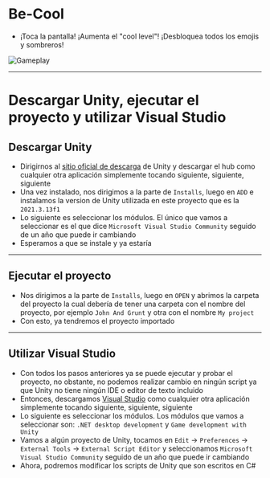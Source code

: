 # Be-Cool

* ¡Toca la pantalla! ¡Aumenta el "cool level"! ¡Desbloquea todos los emojis y sombreros!

![Gameplay](Gameplay.gif)

---

# Descargar Unity, ejecutar el proyecto y utilizar Visual Studio

## Descargar Unity
* Dirigirnos al [sitio oficial de descarga](https://unity.com/download) de Unity y descargar el hub como cualquier otra aplicación simplemente tocando siguiente, siguiente, siguiente
* Una vez instalado, nos dirigimos  a la parte de `Installs`, luego en `ADD` e instalamos la version de Unity utilizada en este proyecto que es la `2021.3.13f1`
* Lo siguiente es seleccionar los módulos. El único que vamos a seleccionar es el que dice `Microsoft Visual Studio Community` seguido de un año que puede ir cambiando
* Esperamos a que se instale y ya estaría

---

## Ejecutar el proyecto
* Nos dirigimos a la parte de `Installs`, luego en `OPEN` y abrimos la carpeta del proyecto la cual debería de tener una carpeta con el nombre del proyecto, por ejemplo `John And Grunt` y otra con el nombre `My project`
* Con esto, ya tendremos el proyecto importado

---

## Utilizar Visual Studio
* Con todos los pasos anteriores ya se puede ejecutar y probar el proyecto, no obstante, no podemos realizar cambio en ningún script ya que Unity no tiene ningún IDE o editor de texto incluido
* Entonces, descargamos [Visual Studio](https://visualstudio.microsoft.com/es/downloads/) como cualquier otra aplicación simplemente tocando siguiente, siguiente, siguiente
* Lo siguiente es seleccionar los módulos. Los módulos que vamos a seleccionar son: `.NET desktop development`  y `Game development with Unity`
* Vamos a algún proyecto de Unity, tocamos en `Edit` -> `Preferences` -> `External Tools` -> `External Script Editor` y seleccionamos `Microsoft Visual Studio Community` seguido de un año que puede ir cambiando
* Ahora, podremos modificar los scripts de Unity que son escritos en C#